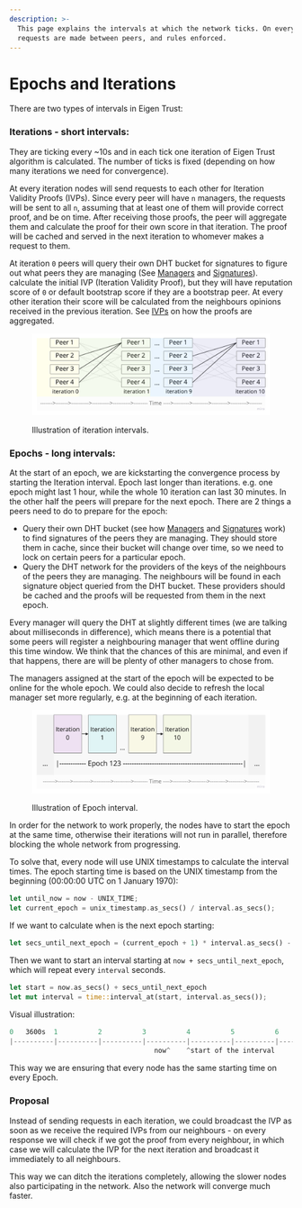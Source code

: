 ```yaml
---
description: >-
  This page explains the intervals at which the network ticks. On every tick,
  requests are made between peers, and rules enforced.
---
```


# Epochs and Iterations

There are two types of intervals in Eigen Trust:

### Iterations - short intervals:

They are ticking every \~10s and in each tick one iteration of Eigen Trust algorithm is calculated. The number of ticks is fixed (depending on how many iterations we need for convergence).

At every iteration nodes will send requests to each other for Iteration Validity Proofs (IVPs). Since every peer will have `n` managers, the requests will be sent to all `n`, assuming that at least one of them will provide correct proof, and be on time. After receiving those proofs, the peer will aggregate them and calculate the proof for their own score in that iteration. The proof will be cached and served in the next iteration to whomever makes a request to them.

At iteration `0` peers will query their own DHT bucket for signatures to figure out what peers they are managing (See [Managers](managers.md) and [Signatures](distributing-signatures.md)). calculate the initial IVP (Iteration Validity Proof), but they will have reputation score of `0` or default bootstrap score if they are a bootstrap peer. At every other iteration their score will be calculated from the neighbours opinions received in the previous iteration. See [IVPs](../zk-circuits/iteration-validity-proofs-ivps.md) on how the proofs are aggregated.

<figure><img src="../.gitbook/assets/Iterations-image.jpeg" alt=""><figcaption><p>Illustration of iteration intervals.</p></figcaption></figure>

### Epochs - long intervals:

At the start of an epoch, we are kickstarting the convergence process by starting the Iteration interval. Epoch last longer than iterations. e.g. one epoch might last 1 hour, while the whole 10 iteration can last 30 minutes. In the other half the peers will prepare for the next epoch. There are 2 things a peers need to do to prepare for the epoch:

* Query their own DHT bucket (see how [Managers](managers.md) and [Signatures](distributing-signatures.md) work) to find signatures of the  peers they are managing. They should store them in cache, since their bucket will change over time, so we need to lock on certain peers for a particular epoch.
* Query the DHT network for the providers of the keys of the neighbours of the peers they are managing. The neighbours will be found in each signature object queried from the DHT bucket. These providers should be cached and the proofs will be requested from them in the next epoch.

Every manager will query the DHT at slightly different times (we are talking about milliseconds in difference), which means there is a potential that some peers will register a neighbouring manager that went offline during this time window. We think that the chances of this are minimal, and even if that happens, there are will be plenty of other managers to chose from.

The managers assigned at the start of the epoch will be expected to be online for the whole epoch. We could also decide to refresh the local manager set more regularly, e.g. at the beginning of each iteration.

<figure><img src="../.gitbook/assets/Epochs-image.jpeg" alt=""><figcaption><p>Illustration of Epoch interval.</p></figcaption></figure>

In order for the network to work properly, the nodes have to start the epoch at the same time, otherwise their iterations will not run in parallel, therefore blocking the whole network from progressing.

To solve that, every node will use UNIX timestamps to calculate the interval times. The epoch starting time is based on the UNIX timestamp from the beginning (00:00:00 UTC on 1 January 1970):

```rust
let until_now = now - UNIX_TIME;
let current_epoch = unix_timestamp.as_secs() / interval.as_secs();
```

If we want to calculate when is the next epoch starting:

```rust
let secs_until_next_epoch = (current_epoch + 1) * interval.as_secs() - until_now.as_secs();
```

Then we want to start an interval starting at `now + secs_until_next_epoch`, which will repeat every `interval` seconds.

```rust
let start = now.as_secs() + secs_until_next_epoch
let mut interval = time::interval_at(start, interval.as_secs());
```

Visual illustration:

```rust
0   3600s  1          2          3          4          5          6          7
|----------|----------|----------|----------|----------|----------|----------|
                                    now^    ^start of the interval
```

This way we are ensuring that every node has the same starting time on every Epoch.

### Proposal

Instead of sending requests in each iteration, we could broadcast the IVP as soon as we receive the required IVPs from our neighbours - on every response we will check if we got the proof from every neighbour, in which case we will calculate the IVP for the next iteration and broadcast it immediately to all neighbours.

This way we can ditch the iterations completely, allowing the slower nodes also participating in the network. Also the network will converge much faster.
